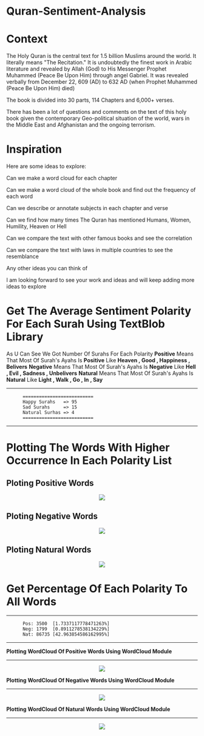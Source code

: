 # **Quran-Sentiment-Analysis**

# **Context**

The Holy Quran is the central text for 1.5 billion Muslims around the world. It literally means "The Recitation." It is undoubtedly the finest work in Arabic literature and revealed by Allah (God) to His Messenger Prophet Muhammed (Peace Be Upon Him) through angel Gabriel. It was revealed verbally from December 22, 609 (AD) to 632 AD (when Prophet Muhammed (Peace Be Upon Him) died)

The book is divided into 30 parts, 114 Chapters and 6,000+ verses.

There has been a lot of questions and comments on the text of this holy book given the contemporary Geo-political situation of the world, wars in the Middle East and Afghanistan and the ongoing terrorism.


# **Inspiration**

Here are some ideas to explore:

Can we make a word cloud for each chapter

Can we make a word cloud of the whole book and find out the frequency of each word

Can we describe or annotate subjects in each chapter and verse

Can we find how many times The Quran has mentioned Humans, Women, Humility, Heaven or Hell

Can we compare the text with other famous books and see the correlation

Can we compare the text with laws in multiple countries to see the resemblance

Any other ideas you can think of

I am looking forward to see your work and ideas and will keep adding more ideas to explore


# **Get The Average Sentiment Polarity For Each Surah Using TextBlob Library**

As U Can See We Got Number Of Surahs For Each Polarity
**Positive** Means That Most Of Surah's Ayahs Is **Positive** Like **Heaven , Good , Happiness , Belivers**
**Negative** Means That Most Of Surah's Ayahs Is **Negative** Like **Hell , Evil , Sadness , Unbelivers**
**Natural** Means That Most Of Surah's Ayahs Is **Natural** Like **Light , Walk , Go , In , Say**



***********************************************
          ==========================
          Happy Surahs   => 95
          Sad Surahs     => 15
          Natural Surhas => 4
          ==========================
***********************************************          

# **Plotting The Words With Higher Occurrence In Each Polarity List**

## Ploting Positive Words

<p align="center">
  <img src="https://3.top4top.net/p_1396nsisl1.png">
</p>


## Ploting Negative Words

<p align="center">
  <img src="https://1.top4top.net/p_1396emvuh1.png">
</p>

## Ploting Natural Words

<p align="center">
  <img src="https://3.top4top.net/p_139699rm51.png">
</p>

# **Get Percentage Of Each Polarity To All Words**

***********************************************     
          Pos: 3500  [1.7337117778471263%]
          Neg: 1799  [0.8911278538134229%] 
          Nat: 86735 [42.963854586162995%]
***********************************************     
 **Plotting WordCloud Of Positive Words Using WordCloud Module**
***********************************************     
<p align="center">
  <img src="https://3.top4top.net/p_1396fzr821.png">
</p>
     
 **Plotting WordCloud Of Negative Words Using WordCloud Module**
***********************************************     
<p align="center">
  <img src="https://6.top4top.net/p_1396bvrjf1.png">
</p>
  
 **Plotting WordCloud Of Natural Words Using WordCloud Module**
***********************************************     
<p align="center">
  <img src="https://2.top4top.net/p_1396m2ojj1.png">
</p>
